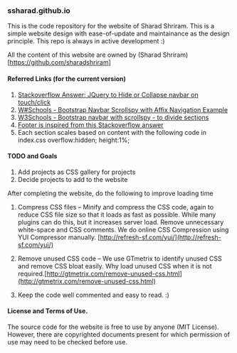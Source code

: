 ### ssharad.github.io
This is the code repository for the website of Sharad Shriram. This is a simple website design with ease-of-update and maintainance as the design principle. This repo is always in active development :)

All the content of this website are owned by (Sharad Shriram)[https://github.com/sharadshriram]

#### Referred Links (for the current version)
1. [Stackoverflow Answer: JQuery to Hide or Collapse navbar on touch/click](https://stackoverflow.com/a/16680604)
2. [W#Schools - Bootstrap Navbar Scrollspy with Affix Navigation Example](https://www.w3schools.com/bootstrap/tryit.asp?filename=trybs_scrollspy_affix&stacked=h)
3. [W3Schools - Bootstrap navbar with scrollspy - to divide sections](https://www.w3schools.com/bootstrap/bootstrap_scrollspy.asp)
4. [Footer is inspired from this Stackoverflow answer](https://stackoverflow.com/questions/33517524/how-to-add-the-footer-with-social-icons-in-bootstrap)
5. Each section scales based on content with the following code in index.css
overflow:hidden;
height:1%;

#### TODO and Goals
1. Add projects as CSS gallery for projects
2. Decide projects to add to the website

After completing the website, do the following to improve loading time

1. Compress CSS files – Minify and compress the CSS code, again to reduce CSS file size so that it loads as fast as possible. While many plugins can do this, but it increases server load. Remove unnecessary white-space and CSS comments. We do online CSS Compression using YUI Compressor manually. [http://refresh-sf.com/yui/](http://refresh-sf.com/yui/)

2. Remove unused CSS code – We use GTmetrix to identify unused CSS and remove CSS bloat easily. Why load unused CSS when it is not required.[http://gtmetrix.com/remove-unused-css.html](http://gtmetrix.com/remove-unused-css.html)

3. Keep the code well commented and easy to read. :)

#### License and Terms of Use.
The source code for the website is free to use by anyone (MIT License). However, there are copyrighted documents present for which permission of use may need to be checked before use.

